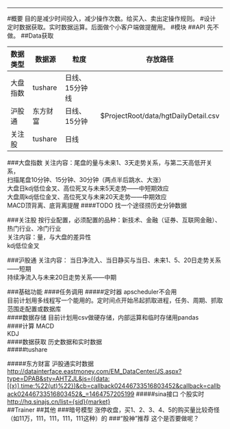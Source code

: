 ﻿***
#概要
目的是减少时间投入，减少操作次数。给买入、卖出定操作规则。
#设计
定时数据获取。实时数据运算。后面做个小客户端做提醒用。
#模块
##API
先不做。
##Data获取

|数据类型|数据源|粒度|存放路径|
|:-------|------|----|--------|
|大盘指数|tushare|日线、15分钟线||
|沪股通|东方财富|日线、15分钟|$ProjectRoot/data/hgtDailyDetail.csv|
|关注股|tushare|日线||

###大盘指数
关注内容：尾盘的量与未来1、3天走势关系，与第二天高低开关系，  
扫描尾盘10分钟、15分钟、30分钟（两点半后跳水、大涨）  
大盘日kdj低位金叉、高位死叉与未来5天走势——中短期效应  
大盘周kdj低位金叉、高位死叉与未来20天走势——中期效应  
MACD顶背离、底背离提醒
####TODO
找一个途径捞历史分钟数据

###关注股
按行业配置，必须配置的品种：新技术、金融（证券、互联网金融）、热门行业、冷门行业  
关注内容：量，与大盘的差异性  
kdj低位金叉  

###沪股通
关注内容：
当日净流入、当日静买与当日、未来1、5、20日走势关系——短期  
持续净流入与未来20日走势关系——中期  

###基础功能
####任务调用
#####定时器
apscheduler不会用  
目前计划用多线程写一个能用的。定时间点开始吊起抓取进程，任务、周期、抓取范围走配置或数据库  
####数据存储
目前计划用csv做硬存储，内部运算和临时存储用pandas  
####计算
MACD  
KDJ  
####数据获取
历史数据和实时数据  
#####tushare

#####东方财富
沪股通实时数据  
http://datainterface.eastmoney.com/EM_DataCenter/JS.aspx?type=DPAB&sty=AHTZJL&js=({data:[(x)],time:%22(ut)%22})&cb=callback02446733516803452&callback=callback02446733516803452&_=1464757205199
#####sina接口
个股实时  
http://hq.sinajs.cn/list={sid}{market}  
##Trainer
##其他
###暗号模型
涨停收盘，买1、2、3、4、5的购买量比较奇怪（如11万，111，111，111，111这种）的
###“股神”推荐
这个是否要做呢？

